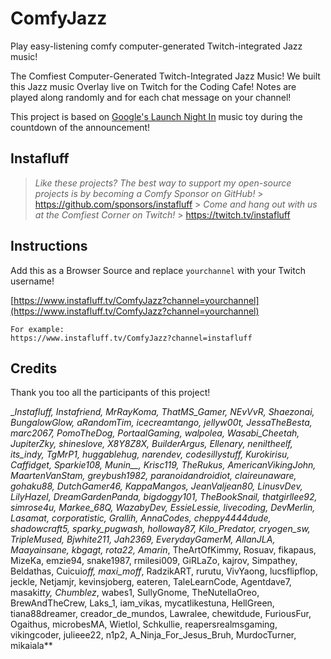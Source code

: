 # ComfyJazz

Play easy-listening comfy computer-generated Twitch-integrated Jazz music!

The Comfiest Computer-Generated Twitch-Integrated Jazz Music! We built this Jazz music Overlay live on Twitch for the Coding Cafe! Notes are played along randomly and for each chat message on your channel!

This project is based on [Google's Launch Night In](https://launchnightin.withgoogle.com/en/) music toy during the countdown of the announcement!

## Instafluff

> _Like these projects? The best way to support my open-source projects is by becoming a Comfy Sponsor on GitHub!_ > <https://github.com/sponsors/instafluff> > _Come and hang out with us at the Comfiest Corner on Twitch!_ > <https://twitch.tv/instafluff>

## Instructions

Add this as a Browser Source and replace `yourchannel` with your Twitch username!

[https://www.instafluff.tv/ComfyJazz?channel=yourchannel](https://www.instafluff.tv/ComfyJazz?channel=yourchannel)

```text
For example:
https://www.instafluff.tv/ComfyJazz?channel=instafluff
```

## Credits

Thank you too all the participants of this project!

\__Instafluff, Instafriend, MrRayKoma, That*MS_Gamer, NEvVvR, Shaezonai, BungalowGlow, aRandomTim, icecreamtango, jellyw00t, JessaTheBesta, marc2067, PomoTheDog, PortaalGaming, walpolea, Wasabi_Cheetah, JupiterZky, shineslove, X8Y8Z8X, BuilderArgus, Ellenary, neniltheelf, its_indy*, TgMrP1, huggable*hug, narendev, codesillystuff, Kurokirisu, Caffidget, Sparkie108, Munin\_\_, Krisc119, TheRukus, AmericanVikingJohn, MaartenVanStam, greybush1982, paranoidandroidiot, claireunaware, gohaku88, DutchGamer46, KappaMangos, JeanValjean80, LinusvDev, LilyHazel, DreamGardenPanda, bigdoggy101, TheBookSnail, thatgirllee92, simrose4u, Markee_68Q, WazabyDev, EssieLessie, livecoding, DevMerlin, Lasamat, corporatistic, Grallih, AnnaCodes, cheppy4444dude, shadowcraft5, sparky_pugwash, holloway87, Kilo_Predator, cryogen_sw, TripleMused, Bjwhite211, Jah2369, EverydayGamerM, AllanJLA, Maayainsane, kbgagt, rota22*, Amarin_, TheArtOfKimmy, Rosuav, fikapaus, MizeKa, emzie94, snake1987, rmilesi009, GiRLaZo, kajrov, Simpathey, Beldathas, Cuicui*off, maxi_moff*, RadzikART, rurutu, VivYaong, lucsflipflop, jeckle, Netjamjr, kevinsjoberg, eateren, TaleLearnCode, Agentdave7, masaki*tty, Chumblez*, wabes1, SullyGnome, TheNutellaOreo, BrewAndTheCrew, Laks_1, iam_vikas, mycatlikestuna, HellGreen, tiana88dreamer, creador_de_mundos, Lawralee, chewitdude, FuriousFur, Ogaithus, microbesMA, Wietlol, Schkullie, reapersrealmsgaming, vikingcoder, julieee22, n1p2, A_Ninja_For_Jesus_Bruh, MurdocTurner, mikaiala\*\*
